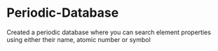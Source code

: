 # Periodic-Database
Created a periodic database where you can search element properties using either their name, atomic number or symbol
